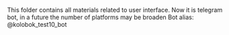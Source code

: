 This folder contains all materials related to user interface. Now it is telegram bot, in a future the number of platforms may be broaden
Bot alias: @kolobok_test10_bot
